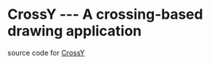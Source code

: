 # CrossY --- A crossing-based drawing application

source code for [CrossY](http://www.cs.umd.edu/hcil/crossy/)